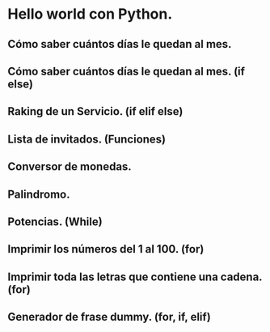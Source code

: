 # Hello world con Python.

## Cómo saber cuántos días le quedan al mes.

## Cómo saber cuántos días le quedan al mes. (if else)

## Raking de un Servicio. (if elif else)

## Lista de invitados. (Funciones)

## Conversor de monedas.

## Palindromo.

## Potencias. (While)

## Imprimir los números del 1 al 100. (for)

## Imprimir toda las letras que contiene una cadena. (for)

## Generador de frase dummy. (for, if, elif)

